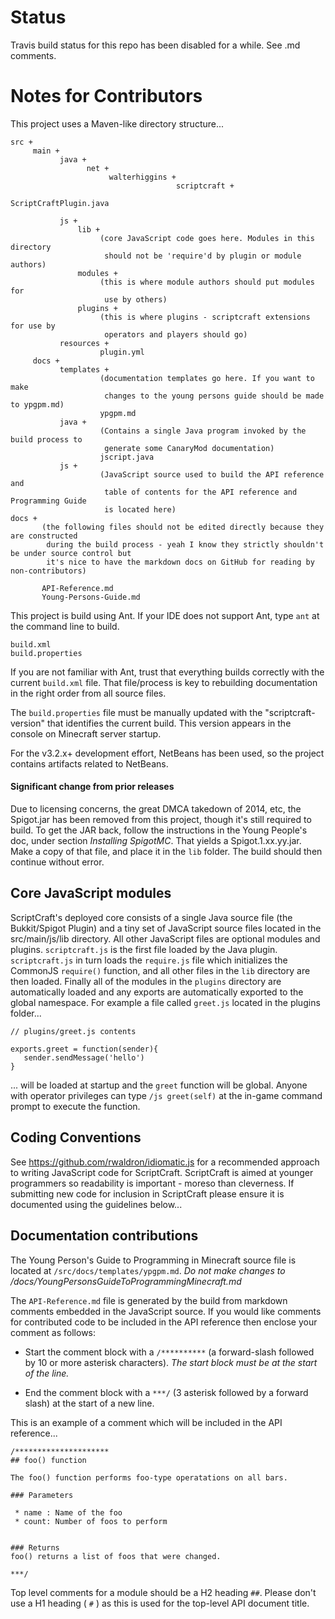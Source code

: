 # Status

Travis build status for this repo has been disabled for a while. See .md comments.

<!--
[![Travis Build Status](https://api.travis-ci.org/walterhiggins/ScriptCraft.png)](http://travis-ci.org/walterhiggins/ScriptCraft)
-->

# Notes for Contributors

This project uses a Maven-like directory structure...

    src +
         main +
               java +
                     net +
                          walterhiggins +
                                         scriptcraft +
                                                       ScriptCraftPlugin.java

               js +
                   lib +
                        (core JavaScript code goes here. Modules in this directory
                         should not be 'require'd by plugin or module authors)
                   modules +
                        (this is where module authors should put modules for
                         use by others)
                   plugins +
                        (this is where plugins - scriptcraft extensions for use by
                         operators and players should go)
               resources +
                        plugin.yml
         docs +
               templates +
                        (documentation templates go here. If you want to make
                         changes to the young persons guide should be made to ypgpm.md)
                        ypgpm.md
               java +
                        (Contains a single Java program invoked by the build process to
                         generate some CanaryMod documentation)
                        jscript.java
               js +
                        (JavaScript source used to build the API reference and
                         table of contents for the API reference and Programming Guide
                         is located here)
    docs +
           (the following files should not be edited directly because they are constructed
            during the build process - yeah I know they strictly shouldn't be under source control but
            it's nice to have the markdown docs on GitHub for reading by non-contributors)

           API-Reference.md
           Young-Persons-Guide.md

This project is build using Ant. If your IDE does not support Ant,
type `ant` at the command line to build.

    build.xml
    build.properties

If you are not familiar with Ant, trust that everything builds correctly
with the current `build.xml` file. That file/process is key to rebuilding
documentation in the right order from all source files.

The `build.properties` file must be manually updated with the
"scriptcraft-version" that identifies the current build. This version
appears in the console on Minecraft server startup.

For the v3.2.x+ development effort, NetBeans has been used, so the project
contains artifacts related to NetBeans.

#### Significant change from prior releases

Due to licensing concerns, the great DMCA takedown of 2014, etc, the Spigot.jar
has been removed from this project, though it's still required to build. To get
the JAR back, follow the instructions in the Young People's doc, under section
*Installing SpigotMC*. That yields a Spigot.1.xx.yy.jar. Make a copy of that file,
and place it in the `lib` folder. The build should then continue without error.

## Core JavaScript modules

ScriptCraft's deployed core consists of a single Java source file (the
Bukkit/Spigot Plugin) and a tiny set of JavaScript source files located in
the src/main/js/lib directory. All other JavaScript files are
optional modules and plugins. `scriptcraft.js` is the first file
loaded by the Java plugin. `scriptcraft.js` in turn loads the `require.js`
file which initializes the CommonJS `require()` function, and all other
files in the `lib` directory are then loaded. Finally all of the modules
in the `plugins` directory are automatically loaded and any exports are
automatically exported to the global namespace. For example a file
called `greet.js` located in the plugins folder...

    // plugins/greet.js contents

    exports.greet = function(sender){
       sender.sendMessage('hello')
    }

... will be loaded at startup and the `greet` function will be
global. Anyone with operator privileges can type `/js greet(self)` at
the in-game command prompt to execute the function.

## Coding Conventions

See <https://github.com/rwaldron/idiomatic.js> for a recommended
approach to writing JavaScript code for ScriptCraft. ScriptCraft is
aimed at younger programmers so readability is important - moreso than
cleverness. If submitting new code for inclusion in ScriptCraft please
ensure it is documented using the guidelines below...

## Documentation contributions

The Young Person's Guide to Programming in Minecraft source file is located at
`/src/docs/templates/ypgpm.md`.
*Do not make changes to /docs/YoungPersonsGuideToProgrammingMinecraft.md*

The `API-Reference.md` file is generated by the build from markdown comments
embedded in the JavaScript source. If you would like comments for
contributed code to be included in the API reference then enclose your
comment as follows:

 * Start the comment block with a `/**********` (a forward-slash
   followed by 10 or more asterisk characters).
   *The start block must be at the start of the line.*

 * End the comment block with a `***/` (3 asterisk followed by a
   forward slash) at the start of a new line.

This is an example of a comment which will be included in the API reference...

    /*********************
    ## foo() function

    The foo() function performs foo-type operatations on all bars.

    ### Parameters

     * name : Name of the foo
     * count: Number of foos to perform


    ### Returns
    foo() returns a list of foos that were changed.

    ***/

Top level comments for a module should be a H2 heading `##`. Please
don't use a H1 heading ( `#` ) as this is used for the top-level API
document title.
